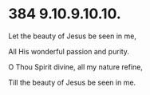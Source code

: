 # 384 9.10.9.10.10.

Let the beauty of Jesus be seen in me,

All His wonderful passion and purity.

O Thou Spirit divine, all my nature refine,

Till the beauty of Jesus be seen in me.

